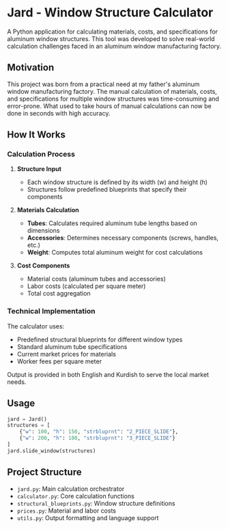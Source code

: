 # Jard - Window Structure Calculator

A Python application for calculating materials, costs, and specifications for aluminum window structures. This tool was developed to solve real-world calculation challenges faced in an aluminum window manufacturing factory.

## Motivation

This project was born from a practical need at my father's aluminum window manufacturing factory. The manual calculation of materials, costs, and specifications for multiple window structures was time-consuming and error-prone. What used to take hours of manual calculations can now be done in seconds with high accuracy.

## How It Works

### Calculation Process

1. **Structure Input**
   - Each window structure is defined by its width (w) and height (h)
   - Structures follow predefined blueprints that specify their components

2. **Materials Calculation**
   - **Tubes**: Calculates required aluminum tube lengths based on dimensions
   - **Accessories**: Determines necessary components (screws, handles, etc.)
   - **Weight**: Computes total aluminum weight for cost calculations

3. **Cost Components**
   - Material costs (aluminum tubes and accessories)
   - Labor costs (calculated per square meter)
   - Total cost aggregation

### Technical Implementation

The calculator uses:
- Predefined structural blueprints for different window types
- Standard aluminum tube specifications
- Current market prices for materials
- Worker fees per square meter

Output is provided in both English and Kurdish to serve the local market needs.

## Usage

```python
jard = Jard()
structures = [
    {"w": 100, "h": 150, "strbluprnt": "2_PIECE_SLIDE"},
    {"w": 200, "h": 180, "strbluprnt": "3_PIECE_SLIDE"}
]
jard.slide_window(structures)
```

## Project Structure

- `jard.py`: Main calculation orchestrator
- `calculator.py`: Core calculation functions
- `structural_blueprints.py`: Window structure definitions
- `prices.py`: Material and labor costs
- `utils.py`: Output formatting and language support
